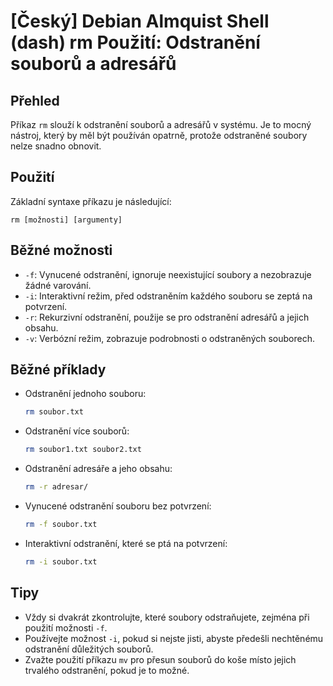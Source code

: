 # [Český] Debian Almquist Shell (dash) rm Použití: Odstranění souborů a adresářů

## Přehled
Příkaz `rm` slouží k odstranění souborů a adresářů v systému. Je to mocný nástroj, který by měl být používán opatrně, protože odstraněné soubory nelze snadno obnovit.

## Použití
Základní syntaxe příkazu je následující:

```
rm [možnosti] [argumenty]
```

## Běžné možnosti
- `-f`: Vynucené odstranění, ignoruje neexistující soubory a nezobrazuje žádné varování.
- `-i`: Interaktivní režim, před odstraněním každého souboru se zeptá na potvrzení.
- `-r`: Rekurzivní odstranění, použije se pro odstranění adresářů a jejich obsahu.
- `-v`: Verbózní režim, zobrazuje podrobnosti o odstraněných souborech.

## Běžné příklady
- Odstranění jednoho souboru:
    ```bash
    rm soubor.txt
    ```

- Odstranění více souborů:
    ```bash
    rm soubor1.txt soubor2.txt
    ```

- Odstranění adresáře a jeho obsahu:
    ```bash
    rm -r adresar/
    ```

- Vynucené odstranění souboru bez potvrzení:
    ```bash
    rm -f soubor.txt
    ```

- Interaktivní odstranění, které se ptá na potvrzení:
    ```bash
    rm -i soubor.txt
    ```

## Tipy
- Vždy si dvakrát zkontrolujte, které soubory odstraňujete, zejména při použití možnosti `-f`.
- Používejte možnost `-i`, pokud si nejste jisti, abyste předešli nechtěnému odstranění důležitých souborů.
- Zvažte použití příkazu `mv` pro přesun souborů do koše místo jejich trvalého odstranění, pokud je to možné.